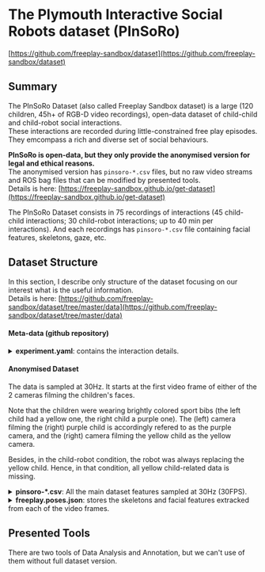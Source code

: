 The Plymouth Interactive Social Robots dataset (PInSoRo)
===
[https://github.com/freeplay-sandbox/dataset](https://github.com/freeplay-sandbox/dataset)

Summary
---
The PInSoRo Dataset (also called Freeplay Sandbox dataset) is a large (120 children, 45h+ of RGB-D video recordings), open-data dataset of child-child and child-robot social interactions. <br/>
These interactions are recorded during little-constrained free play episodes. They emcompass a rich and diverse set of social behaviours.

**PInSoRo is open-data, but they only provide the anonymised version for legal and ethical reasons.** <br/>
The anonymised version has `pinsoro-*.csv` files, but no raw video streams and ROS bag files that can be modified by presented tools.<br/>
Details is here: [https://freeplay-sandbox.github.io/get-dataset](https://freeplay-sandbox.github.io/get-dataset)

The PInSoRo Dataset consists in 75 recordings of interactions (45 child-child interactions; 30 child-robot interactions; up to 40 min per interactions). And each recordings has `pinsoro-*.csv` file containing facial features, skeletons, gaze, etc.

Dataset Structure
---
In this section, I describe only structure of the dataset focusing on our interest what is the useful information.<br/>
Details is here: [https://github.com/freeplay-sandbox/dataset/tree/master/data](https://github.com/freeplay-sandbox/dataset/tree/master/data)

#### Meta-data (github repository) ####
<details markdown="1">
<summary> <b>experiment.yaml</b>: contains the interaction details. </summary>

```yaml
timestamp: 1496917355889909029 # timestamp of the begining of the interaction
condition: childchild # condition (childchild or childrobot)
purple-participant:
  id: 2017-06-08-11:18-p1
  age: 4
  gender: female
  details:
    tablet-familiarity: 0  # self-reported familiarity with tablets, from 0 (no familiarity to 2 (familiar)
yellow-participant: # absent in the child-robot condition
  id: 2017-06-08-11:18-y1
  age: 4
  gender: female
  details:
    tablet-familiarity: 2
markers:  # events of interest, annotated during the experiment by the experimenter. Timestamps in seconds from the begining
  75.936775922: interesting
  104.153236866: interesting
  214.65380907: interesting
  328.371172904: interesting
  376.429432868: interesting
  428.393737077: interesting
  590.867943048: issue
  685.981807947: interesting
  708.350763082: issue
  789.571500062: interesting
  811.970171928: interesting
notes: # open-ended notes, taken by the experimenter during the experiment. Timestamp in seconds from the begining.
  general: Both very quiet. P has done experiment before (1y002).
  75: Very quiet
  104: Y watching P
  214: Both absorbed in own games
  328: Confusion about colours
  376: P drawing pictures
  428: Quiet battle about colours
  590: P to FS "Look!"
  685: Y copied P's drawing
  708: P seeking encouragement from FS
  780: P drawing pictures, Y scribbling
  811: Both seem kind of bored
postprocess: # (optional) details of specific post-processing performed on this recording
    - recompressed sandtray background, start timestamp moved from 1496917354.451842 to 1498168785.467365
issues: # (optional) specific issues with this recording
    - skeleton extraction failed
```
</details>


#### Anonymised Dataset ####

The data is sampled at 30Hz. It starts at the first video frame of either of the 2 cameras filming the children's faces. 

Note that the children were wearing brightly colored sport bibs (the left child had a yellow one, the right child a purple one). The (left) camera filming the (right) purple child is accordingly refered to as the purple camera, and the (right) camera filming the yellow child as the yellow camera.

Besides, in the child-robot condition, the robot was always replacing the yellow child. Hence, in that condition, all yellow child-related data is missing.

<details markdown="1">
<summary> <b>pinsoro-*.csv</b>: All the main dataset features sampled at 30Hz (30FPS). </summary>

This file contains 449 fields. But I summed up these to give a brief which is usable fields.

##### CSV Fields #####
- `condition`: child-child or child-robot. [Refer to the
  website](https://freeplay-sandbox.github.io/dataset) for details.
- `purple_child_age`, `purple_child_gender`, `yellow_child_age`, `yellow_child_gender`: self explanatory
- `purple_frame_idx`: index of the frame in the purple camera video stream.
  Can be used to quickly extract a specific frame or range of frame in the video
  stream
- `purple_child_face{00..69}_{x,y}`: 2D coordinates of the 70 facial landmarks
  (including pupils), normalised in [0.0, 1.0], extracted by
  [OpenPose](https://github.com/CMU-Perceptual-Computing-Lab/openpose/). See
  [OpenPose
  documentation](https://github.com/CMU-Perceptual-Computing-Lab/openpose/blob/master/doc/output.md#face-output-format)
  for the location of these landmarks.<br/><br/>
<p align="center"><img src="https://github.com/CMU-Perceptual-Computing-Lab/openpose/raw/master/doc/media/keypoints_face.png" width="80%" height="80%"></p>

- `purple_child_skel{00..17}_{x,y}`: 2D coordinates of the 18 skeleton
  keypoints, normalised in [0.0,1.0], extracted by
  [OpenPose](https://github.com/CMU-Perceptual-Computing-Lab/openpose/). See
  [OpenPose
  documentation](https://github.com/CMU-Perceptual-Computing-Lab/openpose/blob/master/doc/output.md#pose-output-format-coco)
  for the location of these keypoints. Note that, due to the experimental
  setting generating a lot of occlusion (children sitting in front of a table),
  the skeletal data is not always reliable.<br/><br/>
<p align="center"><img src="https://github.com/CMU-Perceptual-Computing-Lab/openpose/raw/master/doc/media/keypoints_pose_18.png/" width="250" height="400"></p>

- `purple_child_head_{x,y,z,rx,ry,rz`: head pose estimation, in m and rad, relative to the table centre (see below for the camera extrinsics). Computed using [OpenFace](https://github.com/TadasBaltrusaitis/OpenFace).<br/>
<p align="center"><a href="https://www.youtube.com/watch?v=V7rV0uy7heQ" target="_blank"><img src="http://img.youtube.com/vi/V7rV0uy7heQ/0.jpg" alt="Multiple Face Tracking" width="240" height="180" border="10" /></a></p>

- `purple_child_gaze_{x,y,z}`: gaze vector, averaged for both eyes, relative to the table centre. Computed using [OpenFace](https://github.com/TadasBaltrusaitis/OpenFace).<br/>
<p align="center"><img src="https://github.com/TadasBaltrusaitis/OpenFace/raw/master/imgs/gaze_ex.png" width="70%"></p>

- `purple_child_au{01,02,04,05,06,07,09,10,12,14,15,17,20,23,25,26,28,45}`:
  Intensity of 18
  facial action units, extract using [OpenFace](https://github.com/TadasBaltrusaitis/OpenFace). See [here](https://github.com/TadasBaltrusaitis/OpenFace/wiki/Action-Units) for the details.<br/>
<p align="center"><img src="https://raw.githubusercontent.com/wiki/TadasBaltrusaitis/OpenFace/images/AUs.jpg" width="70%"></p>

- `purple_child_motion_intensity_{avg,stdev,max}`: average, standard deviation
  and maximum of the magnitude of the motion observed in the frame. This is
  computed by performing a [optical flow computation using the Dual TVL1 algorithm](https://github.com/freeplay-sandbox/analysis/blob/master/src/optical_flow.cpp#L163) and averaging the resulting values on the whole frame
- `purple_child_motion_direction_{avg,stdev}`: average and standard deviation
  of the direction of the motion observed in the frame. This is
  computed by performing a [optical flow computation using the Dual TVL1 algorithm](https://github.com/freeplay-sandbox/analysis/blob/master/src/optical_flow.cpp#L163) and averaging the resulting values on the whole frame<br/>
<p align="center"><img src="
http://amroamroamro.github.io/mexopencv/opencv/tvl1_optical_flow_demo_03.png"></p>

- `{purple,yellow}_child_{task_engagement,social_engagement,social_attitude}`: manual annotations of the social interaction. See the [coding scheme.](https://freeplay-sandbox.github.io/coding-scheme). If more that one annotator annotated this frame, **and the annotators disagreed**, the different annotations are separated by a `+`.<br/>
<p align="center"><img src="https://freeplay-sandbox.github.io/media/coding-scheme.png" width="70%" height="50%"></p>

</details>


<details markdown="1">
<summary> <b>freeplay.poses.json</b>: stores the skeletons and facial features extracked from each of the video frames.</summary>

##### Format of poses files #####

```
 {<topic_name>:
    {"frames" : [{
        "ts": <timestamp in floating sec>,
        "poses": {
            "1": [ # pose index (purple child)
                # x,y in image coordinates (pixels), c is confidence in [0.0,1.0]
                [x, y, c], # 0- Nose
                [x, y, c], # 1- Neck
                [x, y, c], # 2- RShoulder
                [x, y, c], # 3- RElbow
                [x, y, c], # 4- RWrist
                [x, y, c], # 5- LShoulder
                [x, y, c], # 6- LElbow
                [x, y, c], # 7- LWrist
                [x, y, c], # 8- RHip
                [x, y, c], # 9- RKnee
                [x, y, c], # 10- RAnkle
                [x, y, c], # 11- LHip
                [x, y, c], # 12- LKnee
                [x, y, c], # 13- LAnkle
                [x, y, c], # 14- REye
                [x, y, c], # 15- LEye
                [x, y, c], # 16- REar
                [x, y, c]  # 17- LEar
            ],
            "2": [ # if present (yellow child), second skeleton
              ...
            ]
      },
      "faces": {
            "1": [ # face index (purple child)
              # x,y in image coordinates, c is confidence in [0.0,1.0]
              [x, y, c],
              ... # 70 points in total, see OpenPose website for indices
            ],
            "2": [ # (yellow child)
               ...
            ]
      }
      "hands": {
            "1": { # hand index
                "left": [
                    # x,y in image coordinates, c is confidence in [0.0,1.0]
                    [x, y, c],
                    ... # 20 points in total, see OpenPose website for indices
                ],
                "right": [
                    # x,y in image coordinates, c is confidence in [0.0,1.0]
                    [x, y, c],
                    ... # 20 points in total
                ]
            },
            "2":
              ...
        }
    },
    { # 2nd frame
        "ts": ...
        "poses":
        ...
    }
    ]
  }
}
```

Because these JSON files are typically large (>100MB for 20-25 min), they
recommend us carefully choose our [JSON
library](https://github.com/miloyip/nativejson-benchmark) both in terms of
parsing speed and memory requirements.

</details>

Presented Tools
---
There are two tools of Data Analysis and Annotation, but we can't use of them without full dataset version.